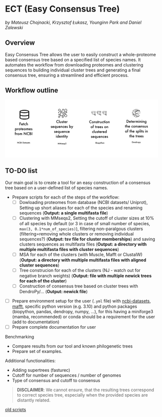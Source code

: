 # ECT (Easy Consensus Tree)

*by Mateusz Chojnacki, Krzysztof Łukasz, Younginn Park and Daniel Zalewski*

## Overview
Easy Consensus Tree allows the user to easily construct a whole-proteome based consensus tree based on a specified list of species names. It automates the workflow from downloading proteomes and clustering sequences to building individual cluster trees and generating a final consensus tree, ensuring a streamlined and efficient process.

## Workflow outline

![pipeline](img/pipeline.png)

## TO-DO list
Our main goal is to create a tool for an easy construction of a consensus tree based on a user-defined list of species names.

- Prepare scripts for each of the steps of the workflow:
  - [ ] Dowloading proteomes from database (NCBI datasets/ Uniprot), Setting up short aliases for each of the species and renaming sequences (**Output: a single multifasta file**)
  - [ ] Clustering with MMseqs2, Setting the cutoff of cluster sizes at 10% of all species by default (or 3 in case of small number of species, `max(3, 0.1*num_of_species)`), filtering non-paralgous clusters (filtering=removing whole clusters or removing individual sequences?) (**Output: tsv file for cluster memberships**) and saving clusters sequences as multifasta files (**Output: a directory with multiple multifasta files with cluster sequences**)
  - [ ] MSA for each of the clusters (with Muscle, Mafft or ClustalW) (**Output: a directory with multiple multifasta files with aligned cluster sequences**)
  - [ ] Tree construcion for each of the clusters (NJ - watch out for negative branch weights) (**Output: file with multiple newick trees for each of the cluster**)
  - [ ] Construction of consensus tree based on cluster trees with DendroPy/... (**Output: newick file**)
- [ ] Prepare environment setup for the user (`.yml` file) with [ncbi-datasets](https://anaconda.org/conda-forge/ncbi-datasets-cli), [mafft](https://anaconda.org/bioconda/mafft), specific python version (e.g. 3.10) and python packages (biopython, pandas, dendropy, numpy, ...), for this having a miniforge3 (mamba, recommended) or conda should be a requirement for the user (add to documentation)
- [ ] Prepare complete documentation for user

Benchmarking
- Compare results from our tool and known philogenetic trees
- Prepare set of examples.

Additional functionalities:
- Adding supertrees (fasturec)
- Cutoff for number of sequences / number of genomes
- Type of consensus and cutoff to consensus

 >**DISCLAIMER**: We cannot ensure, that the resulting trees correspond to correct species tree, especially when the provided species are distantly related.

 [old scripts](https://github.com/M-Chojnacki6/ADP_working)
